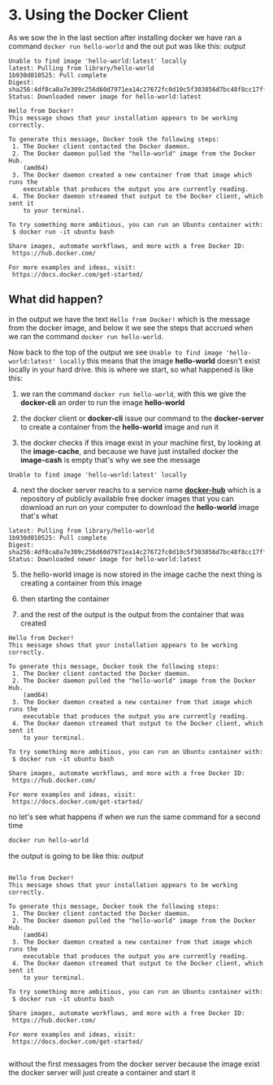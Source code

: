 # 3. Using the Docker Client
As we sow the in the last section after installing docker we have ran a command `docker run hello-world`
and the out put was like this:
*output*
```text
Unable to find image 'hello-world:latest' locally
latest: Pulling from library/hello-world
1b930d010525: Pull complete 
Digest: sha256:4df8ca8a7e309c256d60d7971ea14c27672fc0d10c5f303856d7bc48f8cc17ff
Status: Downloaded newer image for hello-world:latest

Hello from Docker!
This message shows that your installation appears to be working correctly.

To generate this message, Docker took the following steps:
 1. The Docker client contacted the Docker daemon.
 2. The Docker daemon pulled the "hello-world" image from the Docker Hub.
    (amd64)
 3. The Docker daemon created a new container from that image which runs the
    executable that produces the output you are currently reading.
 4. The Docker daemon streamed that output to the Docker client, which sent it
    to your terminal.

To try something more ambitious, you can run an Ubuntu container with:
 $ docker run -it ubuntu bash

Share images, automate workflows, and more with a free Docker ID:
 https://hub.docker.com/

For more examples and ideas, visit:
 https://docs.docker.com/get-started/
```

## What did happen?
in the output we have the text `Hello from Docker!` which is the message from the docker image,
and below it we see the steps that accrued when we ran the command `docker run hello-world`. 

Now back to the top of the output we see `Unable to find image 'hello-world:latest' locally` this means that the image
**hello-world** doesn't exist locally in your hard drive. this is where we start, so what happened is like this:
1. we ran the command `docker run hello-world`, with this we give the **docker-cli** an order to run the image 
**hello-world**
2. the docker client or **docker-cli** issue our command to the **docker-server** to create a container from the 
**hello-world** image and run it

3. the docker checks if this image exist in your machine first, by looking at the **image-cache**, and because we have
 just installed docker the **image-cash** is empty that's why we see the message

```text
Unable to find image 'hello-world:latest' locally
```

4. next the docker server reachs to a service name [**docker-hub**](https://hub.docker.com/) which is a repository
of publicly available free docker images that you can download an run on your computer to download the **hello-world**
image that's what

```text
latest: Pulling from library/hello-world
1b930d010525: Pull complete 
Digest: sha256:4df8ca8a7e309c256d60d7971ea14c27672fc0d10c5f303856d7bc48f8cc17ff
Status: Downloaded newer image for hello-world:latest
```

5. the hello-world image is now stored in the image cache the next thing is creating a container from this image

6. then starting the container

7. and the rest of the output is the output from the container that was created

```text
Hello from Docker!
This message shows that your installation appears to be working correctly.

To generate this message, Docker took the following steps:
 1. The Docker client contacted the Docker daemon.
 2. The Docker daemon pulled the "hello-world" image from the Docker Hub.
    (amd64)
 3. The Docker daemon created a new container from that image which runs the
    executable that produces the output you are currently reading.
 4. The Docker daemon streamed that output to the Docker client, which sent it
    to your terminal.

To try something more ambitious, you can run an Ubuntu container with:
 $ docker run -it ubuntu bash

Share images, automate workflows, and more with a free Docker ID:
 https://hub.docker.com/

For more examples and ideas, visit:
 https://docs.docker.com/get-started/
```

no let's see what happens if when we run the same command for a second time

```bash
docker run hello-world
```

the output is going to be like this:
*output*
```text

Hello from Docker!
This message shows that your installation appears to be working correctly.

To generate this message, Docker took the following steps:
 1. The Docker client contacted the Docker daemon.
 2. The Docker daemon pulled the "hello-world" image from the Docker Hub.
    (amd64)
 3. The Docker daemon created a new container from that image which runs the
    executable that produces the output you are currently reading.
 4. The Docker daemon streamed that output to the Docker client, which sent it
    to your terminal.

To try something more ambitious, you can run an Ubuntu container with:
 $ docker run -it ubuntu bash

Share images, automate workflows, and more with a free Docker ID:
 https://hub.docker.com/

For more examples and ideas, visit:
 https://docs.docker.com/get-started/


```

without the first messages from the docker server because the image exist the docker server will just create a
container and start it
